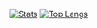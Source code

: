 [![Stats](https://github-readme-stats.vercel.app/api?username=tyhjakuori&count_private=true&show_icons=true)](https://github.com/anuraghazra/github-readme-stats)
[![Top Langs](https://github-readme-stats.vercel.app/api/top-langs/?username=tyhjakuori&layout=compact&langs_count=8)](https://github.com/anuraghazra/github-readme-stats)
